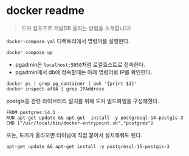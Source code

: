 # docker readme

> 도커 컴포즈로 개발DB 올리는 방법을 소개합니다!

`docker-compose.yml` 디렉토리에서 명령어를 실행한다.
```shell
docker compose up
```

- pgadmin은 `localhost:5050`처럼 로컬호스트로 접속한다.
- pgadmin에서 db에 접속할때는 아래 명령어로 IP를 확인한다.
```shell
docker ps | grep pg_container | awk '{print $1}'
docker inspect af84 | grep IPAddress
```

postgis등 관련 라이브러리 설치를 위해 도커 빌드파일을 구성해줬다.
```text
FROM postgres:14.1
RUN apt-get update && apt-get  install -y postgresql-14-postgis-3  
CMD ["/usr/local/bin/docker-entrypoint.sh","postgres"]
```

또는, 도커가 올라오면 터미널에 직접 붙어서 설치해줘도 된다.
```shell
apt-get update && apt-get install -y postgresql-15-postgis-3
```
